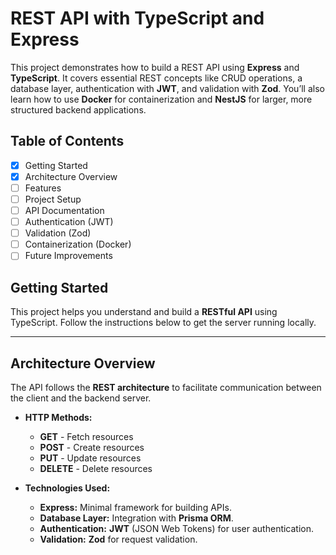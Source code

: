 # REST API with TypeScript and Express

This project demonstrates how to build a REST API using **Express** and **TypeScript**. It covers essential REST concepts like CRUD operations, a database layer, authentication with **JWT**, and validation with **Zod**. You’ll also learn how to use **Docker** for containerization and **NestJS** for larger, more structured backend applications.

## Table of Contents

- [x] Getting Started
- [x] Architecture Overview
- [ ] Features
- [ ] Project Setup
- [ ] API Documentation
- [ ] Authentication (JWT)
- [ ] Validation (Zod)
- [ ] Containerization (Docker)
- [ ] Future Improvements

## Getting Started

This project helps you understand and build a **RESTful API** using TypeScript. Follow the instructions below to get the server running locally.

---

## Architecture Overview

The API follows the **REST architecture** to facilitate communication between the client and the backend server.

- **HTTP Methods:**

  - **GET** - Fetch resources
  - **POST** - Create resources
  - **PUT** - Update resources
  - **DELETE** - Delete resources

- **Technologies Used:**
  - **Express:** Minimal framework for building APIs.
  - **Database Layer:** Integration with **Prisma ORM**.
  - **Authentication:** **JWT** (JSON Web Tokens) for user authentication.
  - **Validation:** **Zod** for request validation.
